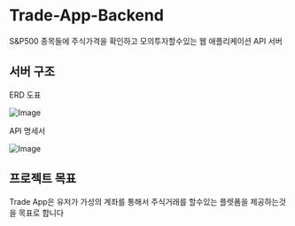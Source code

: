 # Trade-App-Backend

S&P500 종목들에 주식가격을 확인하고 모의투자할수있는 웹 애플리케이션 API 서버

## 서버 구조
ERD 도표

![Image](https://github.com/user-attachments/assets/54c80ead-37cc-4b18-9436-bd95d618299e)

API 명세서

![Image](https://github.com/user-attachments/assets/74ca90c2-9fc8-4374-b4d2-f3ae74876123)

## 프로젝트 목표
Trade App은 유저가 가성의 계좌를 통해서 주식거래를 할수있는 플렛폼을 제공하는것을 목표로 합니다

